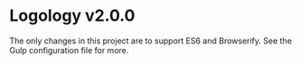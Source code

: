 # Logology v2.0.0

The only changes in this project are to support ES6 and Browserify. See the Gulp configuration file for more.
